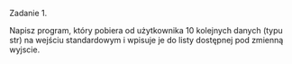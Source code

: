 Zadanie 1.

Napisz program, który pobiera od użytkownika 10 kolejnych danych (typu str) na wejściu standardowym i wpisuje je do listy dostępnej pod zmienną wyjscie.
